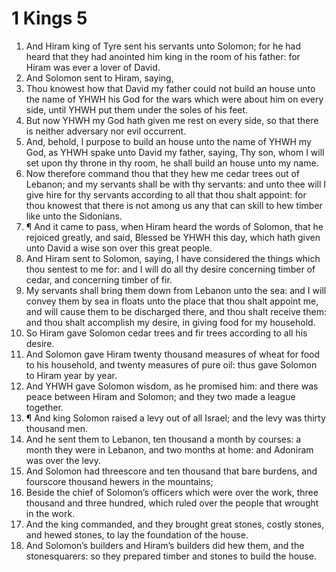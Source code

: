 ﻿# 1 Kings 5
1. And Hiram king of Tyre sent his servants unto Solomon; for he had heard that they had anointed him king in the room of his father: for Hiram was ever a lover of David. 
2. And Solomon sent to Hiram, saying, 
3. Thou knowest how that David my father could not build an house unto the name of YHWH his God for the wars which were about him on every side, until YHWH put them under the soles of his feet. 
4. But now YHWH my God hath given me rest on every side, so that there is neither adversary nor evil occurrent. 
5. And, behold, I purpose to build an house unto the name of YHWH my God, as YHWH spake unto David my father, saying, Thy son, whom I will set upon thy throne in thy room, he shall build an house unto my name. 
6. Now therefore command thou that they hew me cedar trees out of Lebanon; and my servants shall be with thy servants: and unto thee will I give hire for thy servants according to all that thou shalt appoint: for thou knowest that there is not among us any that can skill to hew timber like unto the Sidonians. 
7. ¶ And it came to pass, when Hiram heard the words of Solomon, that he rejoiced greatly, and said, Blessed be YHWH this day, which hath given unto David a wise son over this great people. 
8. And Hiram sent to Solomon, saying, I have considered the things which thou sentest to me for: and I will do all thy desire concerning timber of cedar, and concerning timber of fir. 
9. My servants shall bring them down from Lebanon unto the sea: and I will convey them by sea in floats unto the place that thou shalt appoint me, and will cause them to be discharged there, and thou shalt receive them: and thou shalt accomplish my desire, in giving food for my household. 
10. So Hiram gave Solomon cedar trees and fir trees according to all his desire. 
11. And Solomon gave Hiram twenty thousand measures of wheat for food to his household, and twenty measures of pure oil: thus gave Solomon to Hiram year by year. 
12. And YHWH gave Solomon wisdom, as he promised him: and there was peace between Hiram and Solomon; and they two made a league together. 
13. ¶ And king Solomon raised a levy out of all Israel; and the levy was thirty thousand men. 
14. And he sent them to Lebanon, ten thousand a month by courses: a month they were in Lebanon, and two months at home: and Adoniram was over the levy. 
15. And Solomon had threescore and ten thousand that bare burdens, and fourscore thousand hewers in the mountains; 
16. Beside the chief of Solomon’s officers which were over the work, three thousand and three hundred, which ruled over the people that wrought in the work. 
17. And the king commanded, and they brought great stones, costly stones, and hewed stones, to lay the foundation of the house. 
18. And Solomon’s builders and Hiram’s builders did hew them, and the stonesquarers: so they prepared timber and stones to build the house. 
